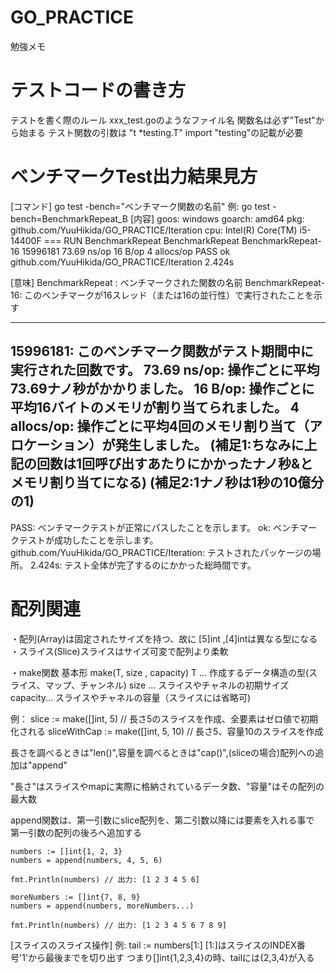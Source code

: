 # GO_PRACTICE
勉強メモ

# テストコードの書き方
テストを書く際のルール
xxx_test.goのようなファイル名
関数名は必ず"Test"から始まる
テスト関数の引数は "t *testing.T"
import "testing"の記載が必要

# ベンチマークTest出力結果見方
[コマンド]
go test -bench="ベンチマーク関数の名前"
例:
go test -bench=BenchmarkRepeat_B 
[内容]
goos: windows
goarch: amd64
pkg: github.com/YuuHikida/GO_PRACTICE/Iteration
cpu: Intel(R) Core(TM) i5-14400F
=== RUN   BenchmarkRepeat
BenchmarkRepeat
BenchmarkRepeat-16
15996181                73.69 ns/op           16 B/op          4 allocs/op
PASS
ok      github.com/YuuHikida/GO_PRACTICE/Iteration      2.424s

[意味]
BenchmarkRepeat   : ベンチマークされた関数の名前
BenchmarkRepeat-16: このベンチマークが16スレッド（または16の並行性）で実行されたことを示す

---
15996181: このベンチマーク関数がテスト期間中に実行された回数です。
73.69 ns/op: 操作ごとに平均73.69ナノ秒がかかりました。
16 B/op: 操作ごとに平均16バイトのメモリが割り当てられました。
4 allocs/op: 操作ごとに平均4回のメモリ割り当て（アロケーション）が発生しました。
(補足1:ちなみに上記の回数は1回呼び出すあたりにかかったナノ秒&とメモリ割り当てになる)
(補足2:1ナノ秒は1秒の10億分の1)
---
PASS: ベンチマークテストが正常にパスしたことを示します。
ok: ベンチマークテストが成功したことを示します。
github.com/YuuHikida/GO_PRACTICE/Iteration: テストされたパッケージの場所。
2.424s: テスト全体が完了するのにかかった総時間です。

# 配列関連
・配列(Array)は固定されたサイズを持つ、故に
    [5]int ,[4]intは異なる型になる
・スライス(Slice)スライスはサイズ可変で配列より柔軟

・make関数
    基本形
    make(T, size , capacity)
    T       ... 作成するデータ構造の型(スライス、マップ、チャンネル)
    size    ... スライスやチャネルの初期サイズ
    capacity... スライスやチャネルの容量（スライスには省略可)

例：
slice := make([]int, 5)          // 長さ5のスライスを作成、全要素はゼロ値で初期化される
sliceWithCap := make([]int, 5, 10) // 長さ5、容量10のスライスを作成

長さを調べるときは"len()",容量を調べるときは"cap()",(sliceの場合)配列への追加は"append"

"長さ"はスライスやmapに実際に格納されているデータ数、"容量"はその配列の最大数

append関数は、第一引数にslice配列を、第二引数以降には要素を入れる事で
    第一引数の配列の後ろへ追加する

    numbers := []int{1, 2, 3}
    numbers = append(numbers, 4, 5, 6)

    fmt.Println(numbers) // 出力: [1 2 3 4 5 6]

    moreNumbers := []int{7, 8, 9}
    numbers = append(numbers, moreNumbers...)

    fmt.Println(numbers) // 出力: [1 2 3 4 5 6 7 8 9]

[スライスのスライス操作]
    例: tail := numbers[1:]
	[1:]はスライスのINDEX番号'1'から最後までを切り出す
	つまり[]int{1,2,3,4}の時、tailには{2,3,4}が入る

